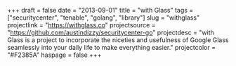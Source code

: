 +++
draft = false
date = "2013-09-01"
title = "with Glass"
tags = ["securitycenter", "tenable", "golang", "library"]
slug = "withglass"
projectlink = "https://withglass.co"
projectsource = "https://github.com/austindizzy/securitycenter-go"
projectdesc = "with Glass is a project to incorporate the niceties and usefulness of Google Glass seamlessly into your daily life to make everything easier."
projectcolor = "#F2385A"
haspage = false
+++